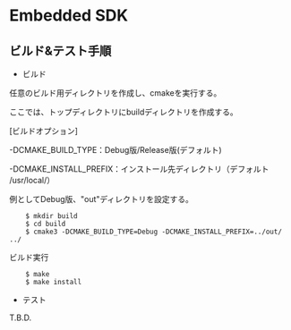 Embedded SDK
===================================

ビルド&テスト手順
----------

* ビルド

任意のビルド用ディレクトリを作成し、cmakeを実行する。

ここでは、トップディレクトリにbuildディレクトリを作成する。

[ビルドオプション]

-DCMAKE_BUILD_TYPE：Debug版/Release版(デフォルト)

-DCMAKE_INSTALL_PREFIX：インストール先ディレクトリ（デフォルト /usr/local/）

例としてDebug版、"out"ディレクトリを設定する。
~~~
    $ mkdir build
    $ cd build
    $ cmake3 -DCMAKE_BUILD_TYPE=Debug -DCMAKE_INSTALL_PREFIX=../out/ ../
~~~

ビルド実行
~~~
    $ make
    $ make install
~~~

* テスト

T.B.D.
